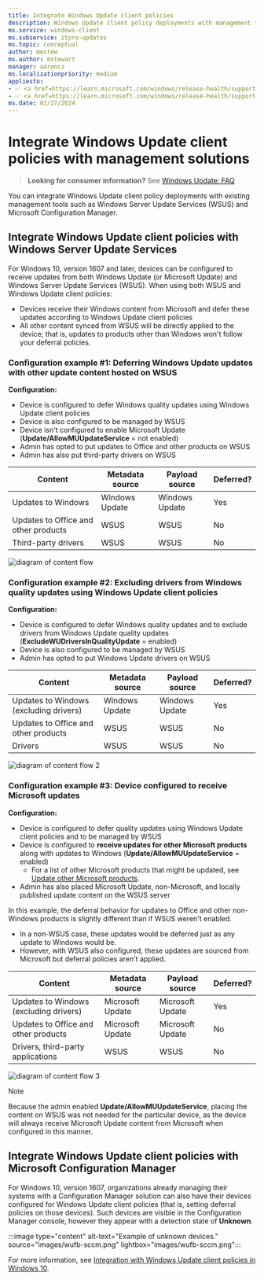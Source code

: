 ```yaml
---
title: Integrate Windows Update client policies
description: Windows Update client policy deployments with management tools such as Windows Server Update Services (WSUS) and Microsoft Configuration Manager.
ms.service: windows-client
ms.subservice: itpro-updates
ms.topic: conceptual
author: mestew
ms.author: mstewart
manager: aaroncz
ms.localizationpriority: medium
appliesto: 
- ✅ <a href=https://learn.microsoft.com/windows/release-health/supported-versions-windows-client target=_blank>Windows 11</a>
- ✅ <a href=https://learn.microsoft.com/windows/release-health/supported-versions-windows-client target=_blank>Windows 10</a>	
ms.date: 02/27/2024
---
```


# Integrate Windows Update client policies with management solutions

> **Looking for consumer information?** See [Windows Update: FAQ](https://support.microsoft.com/help/12373/windows-update-faq) 

You can integrate Windows Update client policy deployments with existing management tools such as Windows Server Update Services (WSUS) and Microsoft Configuration Manager.

## Integrate Windows Update client policies with Windows Server Update Services
<a name="integrate-windows-update-for-business-with-windows-server-update-services"></a>


For Windows 10, version 1607 and later, devices can be configured to receive updates from both Windows Update (or Microsoft Update) and Windows Server Update Services (WSUS). When using both WSUS and Windows Update client policies:

- Devices receive their Windows content from Microsoft and defer these updates according to Windows Update client policies
- All other content synced from WSUS will be directly applied to the device; that is, updates to products other than Windows won't follow your deferral policies.

### Configuration example \#1: Deferring Windows Update updates with other update content hosted on WSUS

**Configuration:**

- Device is configured to defer Windows quality updates using Windows Update client policies
- Device is also configured to be managed by WSUS
- Device isn't configured to enable Microsoft Update (**Update/AllowMUUpdateService** = not enabled)
- Admin has opted to put updates to Office and other products on WSUS
- Admin has also put third-party drivers on WSUS

|Content|Metadata source|Payload source|Deferred?|
|--- |--- |--- |--- |
|Updates to Windows|Windows Update|Windows Update|Yes|
|Updates to Office and other products|WSUS|WSUS|No|
|Third-party drivers|WSUS|WSUS|No|

![diagram of content flow](images/wufb-config1a.png)

### Configuration example \#2: Excluding drivers from Windows quality updates using Windows Update client policies 
<a name="configuration-example-2-excluding-drivers-from-windows-quality-updates-using-windows-update-for-business"></a>

**Configuration:**

- Device is configured to defer Windows quality updates and to exclude drivers from Windows Update quality updates (**ExcludeWUDriversInQualityUpdate** = enabled)
- Device is also configured to be managed by WSUS
- Admin has opted to put Windows Update drivers on WSUS

|Content|Metadata source|Payload source|Deferred?|
|--- |--- |--- |--- |
|Updates to Windows (excluding drivers)|Windows Update|Windows Update|Yes|
|Updates to Office and other products|WSUS|WSUS|No|
|Drivers|WSUS|WSUS|No|

![diagram of content flow 2](images/wufb-config2.png)

### Configuration example \#3: Device configured to receive Microsoft updates 

**Configuration:**

- Device is configured to defer quality updates using Windows Update client policies and to be managed by WSUS
- Device is configured to **receive updates for other Microsoft products** along with updates to Windows (**Update/AllowMUUpdateService** = enabled)
   - For a list of other Microsoft products that might be updated, see [Update other Microsoft products](update-other-microsoft-products.md).
- Admin has also placed Microsoft Update, non-Microsoft, and locally published update content on the WSUS server

In this example, the deferral behavior for updates to Office and other non-Windows products is slightly different than if WSUS weren't enabled. 
- In a non-WSUS case, these updates would be deferred just as any update to Windows would be.  
- However, with WSUS also configured, these updates are sourced from Microsoft but deferral policies aren't applied.  

|Content|Metadata source|Payload source|Deferred?|
|--- |--- |--- |--- |
|Updates to Windows (excluding drivers)|Microsoft Update|Microsoft Update|Yes|
|Updates to Office and other products|Microsoft Update|Microsoft Update|No|
|Drivers, third-party applications|WSUS|WSUS|No|

![diagram of content flow 3](images/wufb-config3a.png)

>[!NOTE]
> Because the admin enabled **Update/AllowMUUpdateService**, placing the content on WSUS was not needed for the particular device, as the device will always receive Microsoft Update content from Microsoft when configured in this manner.

## Integrate Windows Update client policies with Microsoft Configuration Manager
<a name="integrate-windows-update-for-business-with-microsoft-configuration-manager"></a>

For Windows 10, version 1607, organizations already managing their systems with a Configuration Manager solution can also have their devices configured for Windows Update client policies (that is, setting deferral policies on those devices). Such devices are visible in the Configuration Manager console, however they appear with a detection state of **Unknown**.

:::image type="content" alt-text="Example of unknown devices." source="images/wufb-sccm.png" lightbox="images/wufb-sccm.png":::

For more information, see [Integration with Windows Update client policies in Windows 10](/mem/configmgr/sum/deploy-use/integrate-windows-update-for-business-windows-10).

